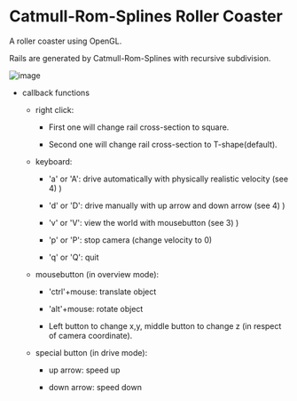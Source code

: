 # Catmull-Rom-Splines Roller Coaster

A roller coaster using OpenGL.

Rails are generated by Catmull-Rom-Splines with recursive subdivision.

![image](https://github.com/moom1315/Catmull-Rom-Splines/blob/master/demo.gif)

* callback functions

  * right click:

    * First one will change rail cross-section to square.

    * Second one will change rail cross-section to T-shape(default).

  * keyboard:

    * 'a' or 'A': drive automatically with physically realistic velocity (see 4) )

    * 'd' or 'D': drive manually with up arrow and down arrow (see 4) )

    * 'v' or 'V': view the world with mousebutton (see 3) )

    * 'p' or 'P': stop camera (change velocity to 0)

    * 'q' or 'Q': quit

  * mousebutton (in overview mode):

    * 'ctrl'+mouse: translate object

    * 'alt'+mouse: rotate object

    * Left button to change x,y, middle button to change z (in respect of camera coordinate).

  * special button (in drive mode):

    * up arrow: speed up
  
    * down arrow: speed down
